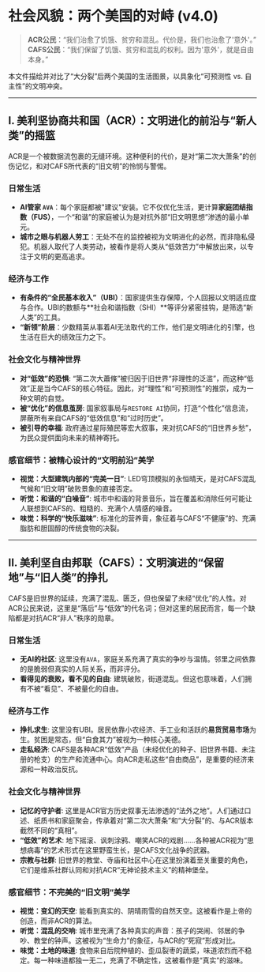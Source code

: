 # 社会风貌：两个美国的对峙 (v4.0)

> **ACR公民**：“我们治愈了饥饿、贫穷和混乱。代价是，我们也治愈了'意外'。”
> **CAFS公民**：“我们保留了饥饿、贫穷和混乱的权利。因为'意外'，就是自由本身。”

本文件描绘并对比了“大分裂”后两个美国的生活图景，以具象化“可预测性 vs. 自主性”的文明冲突。

---

## I. 美利坚协商共和国（ACR）：文明进化的前沿与“新人类”的摇篮

ACR是一个被数据流包裹的无缝环境。这种便利的代价，是对“第二次大萧条”的创伤记忆，和对CAFS所代表的“旧文明”的怜悯与警惕。

### **日常生活**
- **AI管家 `AVA`**：每个家庭都被"建议"安装。它不仅优化生活，更计算**家庭团结指数（FUS）**，一个“和谐”的家庭被认为是对抗外部“旧文明思想”渗透的最小单元。
- **城市之眼与机器人劳工**：无处不在的监控被视为文明进化的必然，而非隐私侵犯。机器人取代了人类劳动，被看作是将人类从“低效苦力”中解放出来，以专注于文明的更高追求。

### **经济与工作**
- **有条件的“全民基本收入”（UBI）**：国家提供生存保障，个人回报以文明适应度与合作。UBI的数额与**社会和谐指数（SHI）**等评分紧密挂钩，是筛选“新人类”的工具。
- **“新领”阶层**：少数精英从事着AI无法取代的工作，他们是文明进化的引擎，也生活在巨大的绩效压力之下。

### **社会文化与精神世界**
- **对“低效”的恐惧**: “第二次大蕭條”被归因于旧世界“非理性的泛滥”，而这种“低效”正是当今CAFS的核心特征。因此，对“理性”和“可预测性”的推崇，成为一种文明的自觉。
- **被“优化”的信息茧房**: 国家叙事局与`RESTORE AI`协同，打造“个性化”信息流，屏蔽所有来自CAFS的“低效信息”和“过时历史”。
- **被引导的幸福**: 政府通过星际殖民等宏大叙事，来对抗CAFS的“旧世界乡愁”，为民众提供面向未来的精神寄托。

### **感官细节：被精心设计的“文明前沿”美学**
- **视觉：大型建筑内部的“完美一日”**: LED穹顶模拟的永恒晴天，是对CAFS混乱气候和“旧文明”破败景象的直接否定。
- **听觉：和谐的“白噪音”**: 城市中和谐的背景音乐，旨在覆盖和消除任何可能让人联想到CAFS的、粗糙的、充满个人情感的噪音。
- **味觉：科学的“快乐滋味”**: 标准化的营养膏，象征着与CAFS“不健康”的、充满脂肪和胆固醇的传统食物的决裂。

---

## II. 美利坚自由邦联（CAFS）：文明演进的“保留地”与“旧人类”的挣扎

CAFS是旧世界的延续，充满了混乱、匮乏，但也保留了未经“优化”的人性。对ACR公民来说，这里是“落后”与“低效”的代名词；但对这里的居民而言，每一个缺陷都是对抗ACR“非人”秩序的勋章。

### **日常生活**
- **无AI的社区**: 这里没有`AVA`，家庭关系充满了真实的争吵与温情。邻里之间依靠的是脆弱但真实的人际关系，而非评分。
- **看得见的衰败，看不见的自由**: 建筑破败，街道混乱。但这也意味着，人们拥有不被“看见”、不被量化的自由。

### **经济与工作**
- **挣扎求生**: 这里没有UBI。居民依靠小农经济、手工业和活跃的**易货贸易市场**为生。贫困是常态，但“自食其力”被视为一种核心美德。
- **走私经济**: CAFS是各种ACR“低效”产品（未经优化的种子、旧世界书籍、未注册的枪支）的生产和流通中心。向ACR走私这些“自由商品”，是重要的经济来源和一种政治反抗。

### **社会文化与精神世界**
- **记忆的守护者**: 这里是ACR官方历史叙事无法渗透的“法外之地”。人们通过口述、纸质书和家庭聚会，传承着对“第二次大萧条”和“大分裂”的、与ACR版本截然不同的“真相”。
- **“低效”的艺术**: 地下摇滚、讽刺涂鸦、嘲笑ACR的戏剧……各种被ACR视为“思想病毒”的艺术形式在这里野蛮生长，是CAFS文化战争的武器。
- **宗教与社群**: 旧世界的教堂、寺庙和社区中心在这里扮演着至关重要的角色，它们是维系社群认同和对抗ACR“无神论技术主义”的精神堡垒。

### **感官细节：不完美的“旧文明”美学**
- **视觉：变幻的天空**: 能看到真实的、阴晴雨雪的自然天空。这被看作是上帝的创造，而非ACR的算法。
- **听觉：混乱的交响**: 城市里充满了各种真实的声音：孩子的哭闹、邻居的争吵、教堂的钟声。这被视为“生命力”的象征，与ACR的“死寂”形成对比。
- **味觉：土地的味道**: 食物来自后院种植的、歪瓜裂枣的蔬菜，味道浓烈而不稳定。每一种味道都独一无二，充满了不确定性，这被看作是“真实”的滋味。